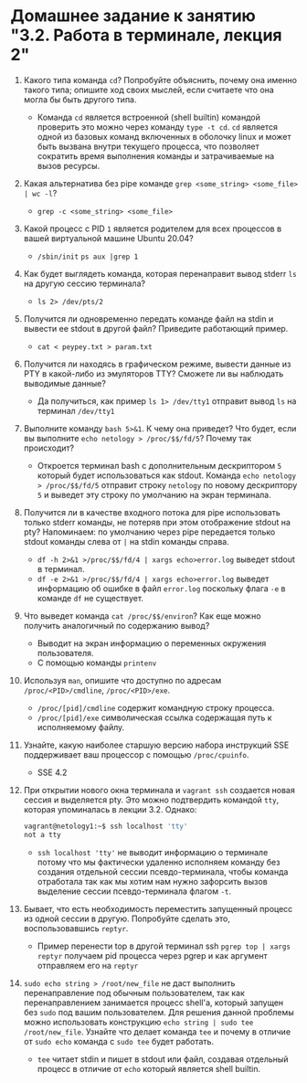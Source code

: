 # Домашнее задание к занятию "3.2. Работа в терминале, лекция 2"

1. Какого типа команда `cd`? Попробуйте объяснить, почему она именно такого типа; опишите ход своих мыслей, если считаете что она могла бы быть другого типа.
   * Команда `cd` является встроенной (shell builtin) командой проверить это можно через команду `type -t cd`. `cd` является одной из базовых команд включенных в оболочку linux и может быть вызвана внутри текущего процесса, что позволяет сократить время выполнения команды и затрачиваемые на вызов ресурсы.
2. Какая альтернатива без pipe команде `grep <some_string> <some_file> | wc -l`?
   * `grep -c <some_string> <some_file>` 
3. Какой процесс с PID `1` является родителем для всех процессов в вашей виртуальной машине Ubuntu 20.04?
   * `/sbin/init` `ps aux |grep 1`
4. Как будет выглядеть команда, которая перенаправит вывод stderr `ls` на другую сессию терминала?
   * `ls 2> /dev/pts/2`
5. Получится ли одновременно передать команде файл на stdin и вывести ее stdout в другой файл? Приведите работающий пример.
   * `cat < peypey.txt > param.txt`
6. Получится ли находясь в графическом режиме, вывести данные из PTY в какой-либо из эмуляторов TTY? Сможете ли вы наблюдать выводимые данные?
   * Да получиться, как пример `ls 1> /dev/tty1` отправит вывод `ls` на терминал `/dev/tty1`
7. Выполните команду `bash 5>&1`. К чему она приведет? Что будет, если вы выполните `echo netology > /proc/$$/fd/5`? Почему так происходит?
   * Откроется терминал bash c дополнительным дескриптором `5` который будет использоваться как stdout. Команда `echo netology > /proc/$$/fd/5` отправит строку `netology` по новому дескриптору `5` и выведет эту строку по умолчанию на экран терминала. 
8. Получится ли в качестве входного потока для pipe использовать только stderr команды, не потеряв при этом отображение stdout на pty? Напоминаем: по умолчанию через pipe передается только stdout команды слева от `|` на stdin команды справа.
   * `df -h 2>&1 >/proc/$$/fd/4 | xargs echo>error.log` выведет stdout в терминал. 
   * `df -e 2>&1 >/proc/$$/fd/4 | xargs echo>error.log` выведет информацию об ошибке в файл `error.log` поскольку флага `-e` в команде `df` не существует.
9. Что выведет команда `cat /proc/$$/environ`? Как еще можно получить аналогичный по содержанию вывод?
   * Выводит на экран информацию о переменных окружения пользователя.
   * С помощью команды `printenv`
10. Используя `man`, опишите что доступно по адресам `/proc/<PID>/cmdline`, `/proc/<PID>/exe`.
    * `/proc/[pid]/cmdline` содержит командную строку процесса.
    * `/proc/[pid]/exe` символическая ссылка содержащая путь к исполняемому файлу.
11. Узнайте, какую наиболее старшую версию набора инструкций SSE поддерживает ваш процессор с помощью `/proc/cpuinfo`.
    * SSE 4.2
12. При открытии нового окна терминала и `vagrant ssh` создается новая сессия и выделяется pty. Это можно подтвердить командой `tty`, которая упоминалась в лекции 3.2. Однако:

     ```bash
     vagrant@netology1:~$ ssh localhost 'tty'
     not a tty
     ```
    * `ssh localhost 'tty'` не выводит информацию о терминале потому что мы фактически удаленно исполняем команду без создания отдельной сессии псевдо-терминала, чтобы команда отработала так как мы хотим нам нужно зафорсить вызов выделение сессии псевдо-терминала флагом `-t`.
13. Бывает, что есть необходимость переместить запущенный процесс из одной сессии в другую. Попробуйте сделать это, воспользовавшись `reptyr`.
    * Пример перенести top в другой терминал ssh `pgrep top | xargs reptyr` получаем pid процесса через pgrep и как аргумент отправляем его на `reptyr`
14. `sudo echo string > /root/new_file` не даст выполнить перенаправление под обычным пользователем, так как перенаправлением занимается процесс shell'а, который запущен без `sudo` под вашим пользователем. Для решения данной проблемы можно использовать конструкцию `echo string | sudo tee /root/new_file`. Узнайте что делает команда `tee` и почему в отличие от `sudo echo` команда с `sudo tee` будет работать.
    * `tee` читает stdin и пишет в stdout или файл, создавая отдельный процесс в отличие от `echo` который является shell builtin.
